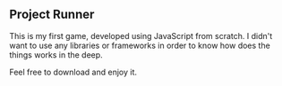 ## Project Runner
This is my first game, developed using JavaScript from scratch. I didn't want to use any libraries or frameworks in order to know how does the things works in the deep.

Feel free to download and enjoy it.

